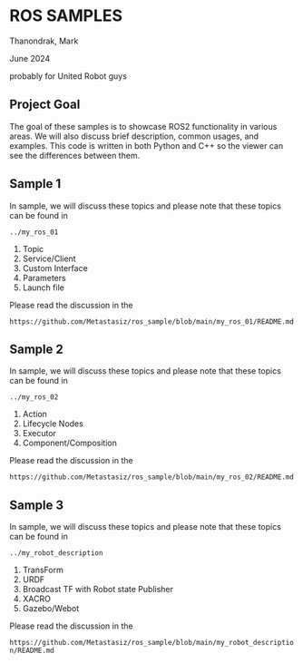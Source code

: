 # ROS SAMPLES
Thanondrak, Mark

June 2024

probably for United Robot guys

## Project Goal
The goal of these samples is to showcase ROS2 functionality in various areas. We will also discuss brief description, common usages, and examples. This code is written in both Python and C++ so the viewer can see the differences between them.
## Sample 1
In sample, we will discuss these topics and please note that these topics can be found in 

    ../my_ros_01
    
1. Topic
2. Service/Client
3. Custom Interface
4. Parameters
5. Launch file

Please read the discussion in the

`https://github.com/Metastasiz/ros_sample/blob/main/my_ros_01/README.md`

## Sample 2
In sample, we will discuss these topics and please note that these topics can be found in 

    ../my_ros_02
    
1. Action
2. Lifecycle Nodes
3. Executor
4. Component/Composition

Please read the discussion in the

`https://github.com/Metastasiz/ros_sample/blob/main/my_ros_02/README.md`

## Sample 3
In sample, we will discuss these topics and please note that these topics can be found in 

    ../my_robot_description
    
1. TransForm
2. URDF
3. Broadcast TF with Robot state Publisher
4. XACRO
5. Gazebo/Webot

Please read the discussion in the

`https://github.com/Metastasiz/ros_sample/blob/main/my_robot_description/README.md`
